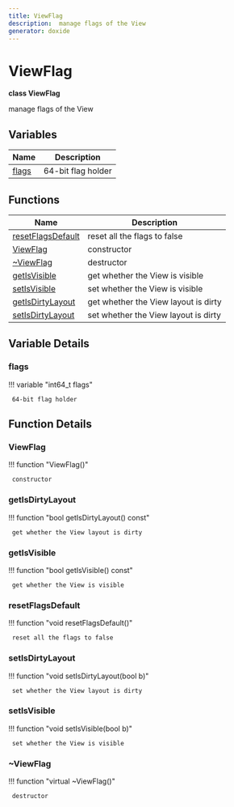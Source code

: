```yaml
---
title: ViewFlag
description:  manage flags of the View 
generator: doxide
---
```



# ViewFlag

**class ViewFlag**

 manage flags of the View
 


## Variables

| Name | Description |
| ---- | ----------- |
| [flags](#flags) |  64-bit flag holder  |

## Functions

| Name | Description |
| ---- | ----------- |
| [resetFlagsDefault](#resetFlagsDefault) |  reset all the flags to false  |
| [ViewFlag](#ViewFlag) |  constructor  |
| [~ViewFlag](#_u007eViewFlag) |  destructor  |
| [getIsVisible](#getIsVisible) |  get whether the View is visible  |
| [setIsVisible](#setIsVisible) |  set whether the View is visible  |
| [getIsDirtyLayout](#getIsDirtyLayout) |  get whether the View layout is dirty  |
| [setIsDirtyLayout](#setIsDirtyLayout) |  set whether the View layout is dirty  |

## Variable Details

### flags<a name="flags"></a>

!!! variable "int64_t flags"

     64-bit flag holder
    

## Function Details

### ViewFlag<a name="ViewFlag"></a>
!!! function "ViewFlag()"

     constructor
    

### getIsDirtyLayout<a name="getIsDirtyLayout"></a>
!!! function "bool getIsDirtyLayout() const"

     get whether the View layout is dirty
    

### getIsVisible<a name="getIsVisible"></a>
!!! function "bool getIsVisible() const"

     get whether the View is visible
    

### resetFlagsDefault<a name="resetFlagsDefault"></a>
!!! function "void resetFlagsDefault()"

     reset all the flags to false
    

### setIsDirtyLayout<a name="setIsDirtyLayout"></a>
!!! function "void setIsDirtyLayout(bool b)"

     set whether the View layout is dirty
    

### setIsVisible<a name="setIsVisible"></a>
!!! function "void setIsVisible(bool b)"

     set whether the View is visible
    

### ~ViewFlag<a name="_u007eViewFlag"></a>
!!! function "virtual ~ViewFlag()"

     destructor
    

